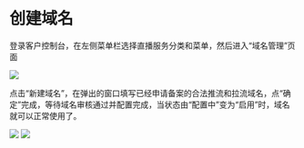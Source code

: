 # 创建域名

登录客户控制台，在左侧菜单栏选择直播服务分类和菜单，然后进入“域名管理”页面

![](https://github.com/jdcloudcom/cn/blob/cn-VR-Cloud-Services/image/VR-Cloud-Services/%E5%88%9B%E5%BB%BA%E5%9F%9F%E5%90%8D1.png)

点击“新建域名”，在弹出的窗口填写已经申请备案的合法推流和拉流域名，点“确定”完成，等待域名审核通过并配置完成，当状态由“配置中”变为“启用”时，域名就可以正常使用了。

![](https://github.com/jdcloudcom/cn/blob/cn-VR-Cloud-Services/image/VR-Cloud-Services/%E5%88%9B%E5%BB%BA%E5%9F%9F%E5%90%8D2.png)
![](https://github.com/jdcloudcom/cn/blob/cn-VR-Cloud-Services/image/VR-Cloud-Services/%E5%88%9B%E5%BB%BA%E5%9F%9F%E5%90%8D3.png)

